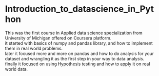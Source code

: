 # Introduction_to_datascience_in_Python
This was the first course in Applied data science specialization from University of Michigan offered on Coursera platform.\
it started with basics of numpy and pandas library, and how to implement them in real world problems.\
later it focused more and more on pandas and how to do analysis for your dataset and wrangling it as the first step in your way to data analysis.\
finally it focused on using Hypothesis testing and how to apply it on real world data.
